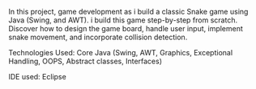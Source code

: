 In this project, game development as i build a classic Snake game using Java (Swing, and AWT).
i build this game step-by-step from scratch. Discover how to design the game board, handle user input, implement snake movement,
and incorporate collision detection.

Technologies Used: Core Java (Swing, AWT, Graphics, Exceptional Handling, OOPS, Abstract classes, Interfaces)

IDE used: Eclipse
